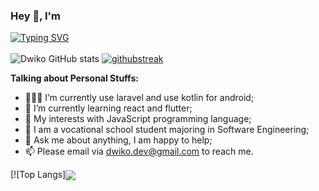 ### Hey 👋, I'm 
[![Typing SVG](https://readme-typing-svg.demolab.com?font=Fira+Code&pause=1000&color=F7F7F7&width=435&lines=Dwiko+Dany+Rananta)](https://git.io/typing-svg)
<br>
<br>
![Dwiko GitHub stats](https://github-readme-stats.vercel.app/api?username=seikyrooo&show_icons=true&theme=transparent)
[![githubstreak](https://streak-stats.demolab.com/?user=seikyrooo&theme=dark)](https://git.io/streak-stats)

**Talking about Personal Stuffs:**
- 👨🏽‍💻 I’m currently use laravel and use kotlin for android;
- 🌱 I’m currently learning react and flutter; 
- 🤔 My interests with JavaScript programming language;
- 💼 I am a vocational school student majoring in Software Engineering;
- 💬 Ask me about anything, I am happy to help;
- 📫 Please email via dwiko.dev@gmail.com to reach me.

[![Top Langs]<img align="center" src="https://github-readme-stats.vercel.app/api/top-langs/?username=zuramai&layout=compact&theme=chartreuse-dark&langs_count=8" />
